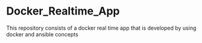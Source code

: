 # Docker_Realtime_App
This repository consists of a docker real time app that is developed by using docker and ansible concepts
